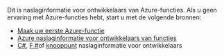 Dit is naslaginformatie voor ontwikkelaars van Azure-functies. Als u geen ervaring met Azure-functies hebt, start u met de volgende bronnen:

* [Maak uw eerste Azure-functie](../articles/azure-functions/functions-create-first-azure-function.md)
* [Azure naslaginformatie voor ontwikkelaars van functies](../articles/azure-functions/functions-reference.md)
* [C#](../articles/azure-functions/functions-reference-csharp.md), [F #](../articles/azure-functions/functions-reference-fsharp.md)of [knooppunt](../articles/azure-functions/functions-reference-node.md) naslaginformatie voor ontwikkelaars
